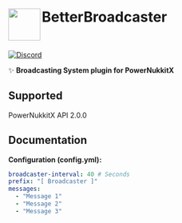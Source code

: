 <h1>BetterBroadcaster<img src="assets/images/icon.png" height="64" width="64" align="left"></img></h1><br/>

[![Discord](https://img.shields.io/discord/979551565415346297.svg?label=&logo=discord&logoColor=ffffff&color=7389D8&labelColor=6A7EC2)](https://discord.gg/ApDXa7Tm)

✨ **Broadcasting System plugin for PowerNukkitX**

## Supported

PowerNukkitX API 2.0.0

## Documentation

**Configuration (config.yml):**

```yaml
broadcaster-interval: 40 # Seconds
prefix: "[ Broadcaster ]"
messages:
  - "Message 1"
  - "Message 2"
  - "Message 3"
```
